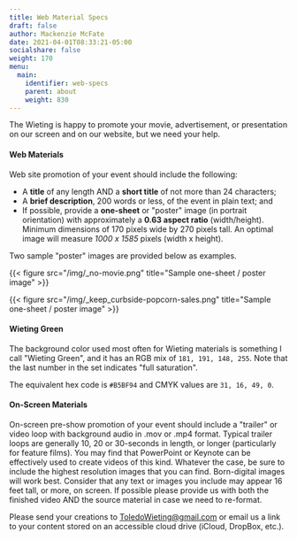 ```yaml
---
title: Web Material Specs
draft: false
author: Mackenzie McFate
date: 2021-04-01T08:33:21-05:00
socialshare: false
weight: 170
menu:
  main:
    identifier: web-specs
    parent: about
    weight: 830
---
```


The Wieting is happy to promote your movie, advertisement, or presentation on our screen and on our website, but we need your help.

#### Web Materials

Web site promotion of your event should include the following:

  - A **title** of any length AND a **short title** of not more than 24 characters;
  - A **brief description**, 200 words or less, of the event in plain text; and
  - If possible, provide a **one-sheet** or "poster" image (in portrait orientation) with approximately a **0.63 aspect ratio** (width/height).  Minimum dimensions of 170 pixels wide by 270 pixels tall.  An optimal image will measure _1000 x 1585_ pixels (width x height).

Two sample "poster" images are provided below as examples.

{{< figure src="/img/_no-movie.png" title="Sample one-sheet / poster image" >}}

{{< figure src="/img/_keep_curbside-popcorn-sales.png" title="Sample one-sheet / poster image" >}}

#### Wieting Green

The background color used most often for Wieting materials is something I call "Wieting Green", and it has an RGB mix of `181, 191, 148, 255`.  Note that the last number in the set indicates "full saturation".  

The equivalent hex code is `#B5BF94` and CMYK values are `31, 16, 49, 0`.  

#### On-Screen Materials

On-screen pre-show promotion of your event should include a "trailer" or video loop with background audio in .mov or .mp4 format. Typical trailer loops are generally 10, 20 or 30-seconds in length, or longer (particularly for feature films). You may find that PowerPoint or Keynote can be effectively used to create videos of this kind. Whatever the case, be sure to include the highest resolution images that you can find. Born-digital images will work best. Consider that any text or images you include may appear 16 feet tall, or more, on screen. If possible please provide us with both the finished video AND the source material in case we need to re-format.

Please send your creations to ToledoWieting@gmail.com or email us a link to your content stored on an accessible cloud drive (iCloud, DropBox, etc.).
